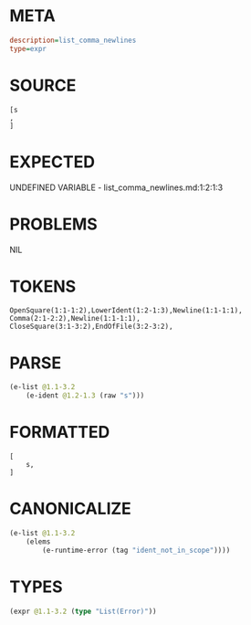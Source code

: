 # META
~~~ini
description=list_comma_newlines
type=expr
~~~
# SOURCE
~~~roc
[s
,
]
~~~
# EXPECTED
UNDEFINED VARIABLE - list_comma_newlines.md:1:2:1:3
# PROBLEMS
NIL
# TOKENS
~~~zig
OpenSquare(1:1-1:2),LowerIdent(1:2-1:3),Newline(1:1-1:1),
Comma(2:1-2:2),Newline(1:1-1:1),
CloseSquare(3:1-3:2),EndOfFile(3:2-3:2),
~~~
# PARSE
~~~clojure
(e-list @1.1-3.2
	(e-ident @1.2-1.3 (raw "s")))
~~~
# FORMATTED
~~~roc
[
	s,
]
~~~
# CANONICALIZE
~~~clojure
(e-list @1.1-3.2
	(elems
		(e-runtime-error (tag "ident_not_in_scope"))))
~~~
# TYPES
~~~clojure
(expr @1.1-3.2 (type "List(Error)"))
~~~
